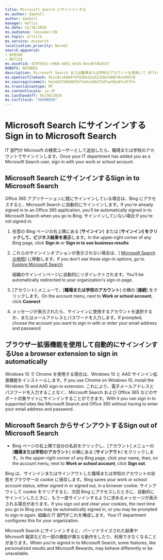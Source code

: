 ```yaml
---
title: Microsoft Search にサインインする
ms.author: dawholl
author: dawholl
manager: kellis
ms.date: 12/18/2018
ms.audience: Consumer/IW
ms.topic: article
ms.service: mssearch
localization_priority: Normal
search.appverid:
- BFB160
- MET150
ms.assetid: 429fb92c-e968-4d61-be15-6ecebfdbd157
ROBOTS: NOINDEX
description: Microsoft Search または職場または学校のアカウントを使用して Office 365 アプリにすばやくサインインする
ms.openlocfilehash: 011c0cc6664f4f820e1e2d2258afd8678ce99378
ms.sourcegitcommit: be2e837d9b087bffe6ce40d72d7ae58a8fcdf3fe
ms.translationtype: MT
ms.contentlocale: ja-JP
ms.lasthandoff: 05/30/2019
ms.locfileid: "34590830"
---
```

# <a name="sign-in-to-microsoft-search"></a><span data-ttu-id="56e6b-103">Microsoft Search にサインインする</span><span class="sxs-lookup"><span data-stu-id="56e6b-103">Sign in to Microsoft Search</span></span>

<span data-ttu-id="56e6b-104">IT 部門が Microsoft の検索ユーザーとして追加したら、職場または学校のアカウントでサインインします。</span><span class="sxs-lookup"><span data-stu-id="56e6b-104">Once your IT department has added you as a Microsoft Search user, sign in with your work or school account.</span></span>
  
## <a name="sign-in-to-microsoft-search"></a><span data-ttu-id="56e6b-105">Microsoft Search にサインインする</span><span class="sxs-lookup"><span data-stu-id="56e6b-105">Sign in to Microsoft Search</span></span>

<span data-ttu-id="56e6b-106">Office 365 アプリケーションに既にサインインしている場合は、Bing にアクセスすると、Microsoft Search に自動的にサインインします。</span><span class="sxs-lookup"><span data-stu-id="56e6b-106">If you're already signed in to an Office 365 application, you'll be automatically signed in to Microsoft Search when you go to Bing.</span></span> <span data-ttu-id="56e6b-107">サインインしていない場合:</span><span class="sxs-lookup"><span data-stu-id="56e6b-107">If you're not signed in:</span></span>
  
1. <span data-ttu-id="56e6b-108">任意の Bing ページの右上隅にある [**サインイン**] または [**サインイン] をクリックして、ビジネス結果を表示**します。</span><span class="sxs-lookup"><span data-stu-id="56e6b-108">In the upper-right corner of any Bing page, click **Sign in** or **Sign in to see business results**</span></span>
    
2. <span data-ttu-id="56e6b-109">これらのサインインオプションが表示されない場合は、[ [Microsoft Search の参照](https://www.bing.com/business/explore)] に移動します。</span><span class="sxs-lookup"><span data-stu-id="56e6b-109">If you don't see these sign-in options, go to [Explore Microsoft Search](https://www.bing.com/business/explore)</span></span>
    
    <span data-ttu-id="56e6b-110">組織のサインインページに自動的にリダイレクトされます。</span><span class="sxs-lookup"><span data-stu-id="56e6b-110">You'll be automatically redirected to your organization's sign-in page.</span></span>
    
3. <span data-ttu-id="56e6b-111">[アカウント] メニューで、[**職場または学校のアカウント**] の横の [**接続**] をクリックします。</span><span class="sxs-lookup"><span data-stu-id="56e6b-111">On the account menu, next to **Work or school account**, click **Connect**</span></span>
    
4. <span data-ttu-id="56e6b-112">メッセージが表示されたら、サインインに使用するアカウントを選択するか、またはメールアドレスとパスワードを入力します。</span><span class="sxs-lookup"><span data-stu-id="56e6b-112">If prompted, choose the account you want to sign in with or enter your email address and password</span></span>
    
## <a name="use-a-browser-extension-to-sign-in-automatically"></a><span data-ttu-id="56e6b-113">ブラウザー拡張機能を使用して自動的にサインインする</span><span class="sxs-lookup"><span data-stu-id="56e6b-113">Use a browser extension to sign in automatically</span></span>

<span data-ttu-id="56e6b-114">Windows 10 で Chrome を使用する場合は、Windows 10 と AAD サインイン拡張機能をインストールします。</span><span class="sxs-lookup"><span data-stu-id="56e6b-114">If you use Chrome on Windows 10, install the Windows 10 and AAD sign-in extension.</span></span> <span data-ttu-id="56e6b-115">これにより、電子メールアドレスとパスワードを入力することなく、Microsoft Search および Office 365 などのサポート対象サイトにサインインすることができます。</span><span class="sxs-lookup"><span data-stu-id="56e6b-115">With it you can sign in to supported sites like Microsoft Search and Office 365 without having to enter your email address and password.</span></span>
  
## <a name="sign-out-of-microsoft-search"></a><span data-ttu-id="56e6b-116">Microsoft Search からサインアウトする</span><span class="sxs-lookup"><span data-stu-id="56e6b-116">Sign out of Microsoft Search</span></span>

- <span data-ttu-id="56e6b-117">Bing ページの右上隅で自分の名前をクリックし、[アカウント] メニューの [**職場または学校のアカウント**] の横にある [**サインアウト**] をクリックします。</span><span class="sxs-lookup"><span data-stu-id="56e6b-117">In the upper-right corner of any Bing page, click your name, then, on the account menu, next to **Work or school account**, click **Sign out**.</span></span>
    
<span data-ttu-id="56e6b-118">Bing は、サインインまたはサインアウトした職場または学校のアカウントの状態をブラウザーの cookie に保存します。</span><span class="sxs-lookup"><span data-stu-id="56e6b-118">Bing saves your work or school account status, either signed in or signed out, in a browser cookie.</span></span> <span data-ttu-id="56e6b-119">サインアウトして cookie をクリアすると、次回 Bing にアクセスしたときに、自動的にサインインしたときに、もう一度サインインするように求めるメッセージが表示される場合があります。</span><span class="sxs-lookup"><span data-stu-id="56e6b-119">If you sign out and clear your cookies, the next time you go to Bing you may be automatically signed in, or you may be prompted to sign in again.</span></span> <span data-ttu-id="56e6b-120">組織の IT 部門がこれを構成します。</span><span class="sxs-lookup"><span data-stu-id="56e6b-120">Your IT department configures this for your organization.</span></span>
  
<span data-ttu-id="56e6b-121">Microsoft Search にサインインすると、パーソナライズされた結果や Microsoft 報奨などの一部の機能が異なる動作をしたり、利用できなくなることがあります。</span><span class="sxs-lookup"><span data-stu-id="56e6b-121">When you're signed in to Microsoft Search, some features, like personalized results and Microsoft Rewards, may behave differently or be unavailable.</span></span>

  

